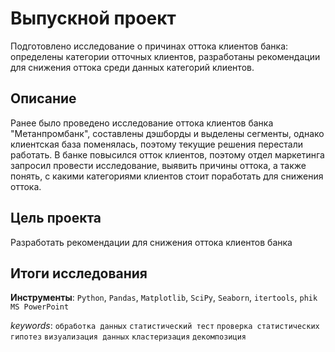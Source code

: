 # Выпускной проект

Подготовлено исследование о причинах оттока клиентов банка: определены категории отточных клиентов, разработаны рекомендации для снижения оттока среди данных категорий клиентов.

## Описание
Ранее было проведено исследование оттока клиентов банка "Метанпромбанк", составлены дэшборды и выделены сегменты, однако клиентская база поменялась, поэтому текущие решения перестали работать. В банке повысился отток клиентов, поэтому отдел маркетинга запросил провести исследование, выявить причины оттока, а также понять, с какими категориями клиентов стоит поработать для снижения оттока.

## Цель проекта
Разработать рекомендации для снижения оттока клиентов банка

## Итоги исследования



**Инструменты**: `Python`, `Pandas`, `Matplotlib`, `SciPy`, `Seaborn`, `itertools`, `phik` `MS PowerPoint`

_keywords_: `обработка данных` `статистический тест` `проверка статистических гипотез` `визуализация данных` `кластеризация` `декомпозиция`
